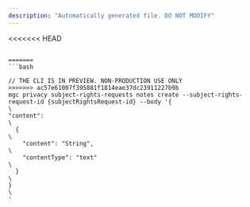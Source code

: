 ```yaml
---
description: "Automatically generated file. DO NOT MODIFY"
---
```


<<<<<<< HEAD
```cli

=======
```bash

// THE CLI IS IN PREVIEW. NON-PRODUCTION USE ONLY
>>>>>>> ac57e61007f395881f1814eae37dc23911227b9b
mgc privacy subject-rights-requests notes create --subject-rights-request-id {subjectRightsRequest-id} --body '{\
"content": \
  {\
    "content": "String",\
    "contentType": "text"\
  }\
}\
'

```